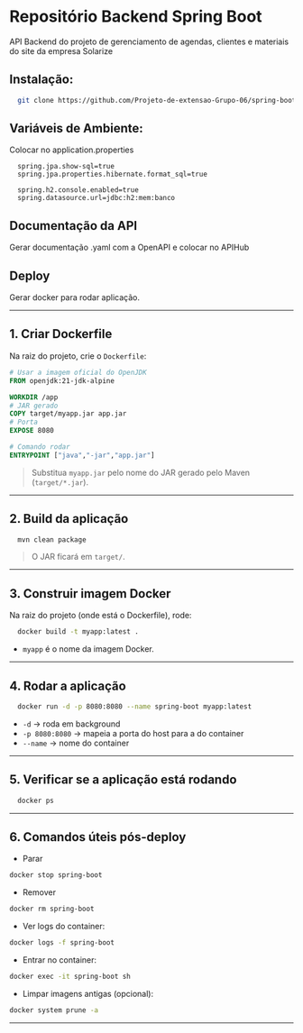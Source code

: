 # Repositório Backend Spring Boot

API Backend do projeto de gerenciamento de agendas, clientes e materiais do site da empresa Solarize

## Instalação: 
```bash
  git clone https://github.com/Projeto-de-extensao-Grupo-06/spring-boot.git
```

## Variáveis de Ambiente: 
Colocar no application.properties
```env
  spring.jpa.show-sql=true
  spring.jpa.properties.hibernate.format_sql=true

  spring.h2.console.enabled=true
  spring.datasource.url=jdbc:h2:mem:banco 
```
    
## Documentação da API

Gerar documentação .yaml com a OpenAPI e colocar no APIHub

## Deploy

Gerar docker para rodar aplicação.

---

## 1. Criar Dockerfile

Na raiz do projeto, crie o `Dockerfile`:

```dockerfile
# Usar a imagem oficial do OpenJDK
FROM openjdk:21-jdk-alpine

WORKDIR /app
# JAR gerado
COPY target/myapp.jar app.jar
# Porta
EXPOSE 8080

# Comando rodar
ENTRYPOINT ["java","-jar","app.jar"]
```

> Substitua `myapp.jar` pelo nome do JAR gerado pelo Maven (`target/*.jar`).

---

## 2. Build da aplicação

```bash
  mvn clean package
```

> O JAR ficará em `target/`.

---

## 3. Construir imagem Docker

Na raiz do projeto (onde está o Dockerfile), rode:

```bash
  docker build -t myapp:latest .
```

* `myapp` é o nome da imagem Docker.

---

## 4. Rodar a aplicação

```bash
  docker run -d -p 8080:8080 --name spring-boot myapp:latest
```

* `-d` → roda em background
* `-p 8080:8080` → mapeia a porta do host para a do container
* `--name` → nome do container

---

## 5. Verificar se a aplicação está rodando

```bash
  docker ps
```

---

## 6. Comandos úteis pós-deploy

* Parar

```bash
docker stop spring-boot
```

* Remover

```bash
docker rm spring-boot
```

* Ver logs do container:

```bash
docker logs -f spring-boot
```

* Entrar no container:

```bash
docker exec -it spring-boot sh
```

* Limpar imagens antigas (opcional):

```bash
docker system prune -a
```

---



